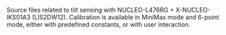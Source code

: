 Source files related to tilt sensing with NUCLEO-L476RG + X-NUCLEO-IKS01A3 (LIS2DW12). 
Calibration is available in MiniMax mode and 6-point mode, either with predefined constants, or with user interaction.
